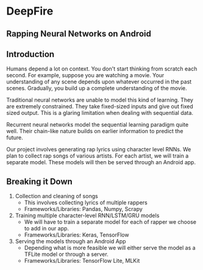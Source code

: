 # DeepFire
## Rapping Neural Networks on Android

## Introduction
Humans depend a lot on context. You don't start thinking from scratch each second. For example, suppose you are watching a movie. Your understanding of any scene depends upon whatever occurred in the past scenes. Gradually, you build up a complete understanding of the movie.

Traditional neural networks are unable to model this kind of learning. They are extremely constrained. They take fixed-sized inputs and give out fixed sized output. This is a glaring limitation when dealing with sequential data.

Recurrent neural networks model the sequential learning paradigm quite well. Their chain-like nature builds on earlier information to predict the future. 

Our project involves generating rap lyrics using character level RNNs. We plan to collect rap songs of various artists. For each artist, we will train a separate model. These models will then be served through an Android app.


## Breaking it Down
1. Collection and cleaning of songs
    - This involves collecting lyrics of multiple rappers 
    - Frameworks/Libraries: Pandas, Numpy, Scrapy
2. Training multiple character-level RNN/LSTM/GRU models
    - We will have to train a separate model for each of rapper we choose to add in our app.
    - Frameworks/Libraries: Keras, TensorFlow
3. Serving the models through an Android App
    - Depending what is more feasible we will either serve the model as a TFLite model or through a server.
    - Frameworks/Libraries: TensorFlow Lite, MLKit
    
